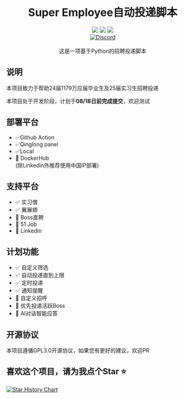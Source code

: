 <div align="center">
    <h1>Super Employee自动投递脚本</h1>
    <img src="https://img.shields.io/github/license/JasonYANG170/IM_THE_BOSS?label=License&style=for-the-badge">
    <img src="https://img.shields.io/github/commit-activity/w/JasonYANG170/IM_THE_BOSS?style=for-the-badge">
<img src="https://img.shields.io/github/languages/count/JasonYANG170/IM_THE_BOSS?&style=for-the-badge">
	<br>
    	<a href="https://discord.com/invite/az3ceRmgVe"><img alt="Discord" src="https://img.shields.io/discord/978108215499816980?style=social&logo=discord&label=echosec"></a>
  <br>



<br>
这是一项基于Python的招聘投递脚本

<br>

</div>

## 说明
本项目致力于帮助24届1179万应届毕业生及25届实习生招聘投递  

本项目处于开发阶段，计划于**08/18日前完成提交**，欢迎测试

## 部署平台
- ✅Github Action  
- ✅Qinglong panel
- ✅Local
- 🚧 DockerHub  
(除Linkedin外推荐使用中国IP部署)
## 支持平台
- ✅ 实习僧  
- ✅ 翼展翅  
- 🚧 Boss直聘  
- 🚧 51 Job
- 🚧 Linkedin
## 计划功能
- ✅ 自定义筛选 
- ✅ 自动投递直到上限
- ✅ 定时投递
- ✅ 通知提醒
- 🚧 自定义招呼
- 🚧 优先投递活跃Boss  
- 🚧 AI对话智能应答  

## 开源协议
本项目遵循GPL3.0开源协议，如果您有更好的建议，欢迎PR

## 喜欢这个项目，请为我点个Star ⭐ 

[![Star History Chart](https://api.star-history.com/svg?repos=JasonYANG170/IM_THE_BOSS&type=Date)](https://star-history.com/#star-history/star-history&Date)

